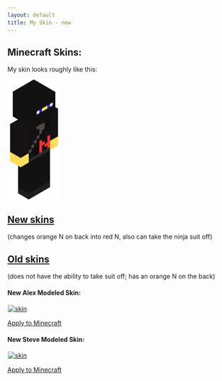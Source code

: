 ```yaml
---
layout: default
title: My Skin - new
---
```


<style>
	img[alt=render]	{ width: 50; height: 113 }
	img[alt=skin]		{ width: 128; height: 128; border: 1px solid white }
</style>
## Minecraft Skins:

My skin looks roughly like this:

![render](/mc-skin/FitzenN/render.png)

## [New skins](new)
(changes orange N on back into
red N, also can take the ninja suit off)

## [Old skins](old)
(does not have the ability to take suit off; has an orange N on the back)



#### New Alex Modeled Skin:

[![skin](new/alex.png)](https://keybase.pub/nfitzen/mc-skin/FitzenN/new/alex.png)

[Apply to Minecraft](new/apply)

#### New Steve Modeled Skin:

[![skin](new/steve.png)](https://keybase.pub/nfitzen/mc-skin/FitzenN/new/steve.png)

[Apply to Minecraft](new/apply/steve)